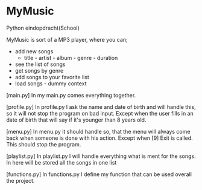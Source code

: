 # MyMusic
Python eindopdracht(School)

MyMusic is sort of a MP3 player, where you can;
 - add new songs
    - title - artist - album - genre - duration
 - see the list of songs
 - get songs by genre
 - add songs to your favorite list
 - load songs - dummy context

[main.py]
In my main.py comes everything together.

[profile.py]
In profile.py I ask the name and date of birth and will handle this, so it will 
not stop the program on bad input. Except when the user fills in an date of birth 
that will say if it's younger than 8 years old.

[menu.py]
In menu.py it should handle so, that the menu will always come back when someone 
is done with his action. Except when [9] Exit is called. This should stop the 
program.

[playlist.py]
In playlist.py I will handle everything what is ment for the songs.
In here will be stored all the songs in one list

[functions.py]
In functions.py I define my function that can be used overall the project.

